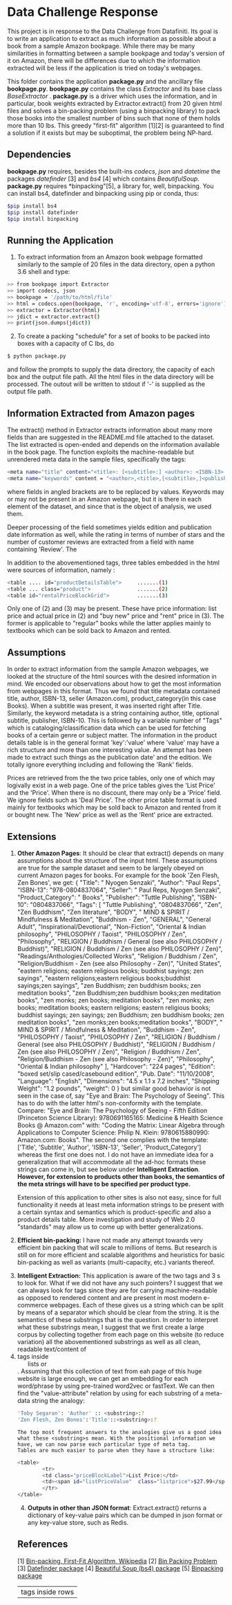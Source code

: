 # Data Challenge Response
This project is in response to the Data Challenge from Datafiniti. Its goal is to write an application to extract as much information as possible about a book from a sample Amazon bookpage. While there may be many similarities in formatting between a sample bookpage and today's version of it on Amazon, there will be differences due to which the information extracted will be less if the application is tried on today's webpages.

This folder contains the application **package.py** and the ancillary file **bookpage.py**.
**bookpage.py** contains the class *Extractor* and its base class *BaseExtractor*  .
**package.py** is a driver which uses the information, and in particular, book weights extracted by Extractor.extract() from 20 given html files and solves a bin-packing problem (using a binpacking library) to pack those books into the smallest number of bins such that none of them holds more than 10 lbs. This greedy "first-fit" algorithm [1][2] is guaranteed to find a solution if it exists but may be suboptimal, the problem being NP-hard.

## Dependencies
**bookpage.py** requires, besides the built-ins *codecs*, *json* and *datetime* the packages *datefinder* [3] and *bs4* [4] which contains *BeautifulSoup*. **package.py** requires *binpacking"[5], a library for, well, binpacking. You can install bs4, datefinder and binpacking using pip or conda, thus:
```sh
$pip install bs4
$pip install datefinder
$pip install binpacking
```
## Running the Application
1. To extract information from an Amazon book webpage formatted similarly to the sample of 20 files in the data directory, open a python 3.6 shell and type:
```sh
>> from bookpage import Extractor
>> import codecs, json
>> bookpage = '/path/to/html/file'
>> html = codecs.open(bookpage, 'r', encoding='utf-8', errors='ignore')
>> extractor = Extractor(html)
>> jdict = extractor.extract() 
>> print(json.dumps(jdict))
```
2. To create a packing "schedule" for a set of books to be packed into boxes with a capacity of C lbs, do
```sh
$ python package.py 
```
and follow the prompts to supply the data directory, the capacity of each box and the output file path. All the html files in the data directory will be processed.
The outout will be written to stdout if '-' is supplied as the output file path.

## Information Extracted from Amazon pages
The extract() method in Extractor extracts information about many more fields than are suggested in the README.md file attached to the dataset. The list extracted is open-ended and depends on the information available in the book page. The function exploits the machine-readable but unrendered meta data in the sample files, specifically the tags:
```sh
<meta name="title" content="<title>: [<subtitle>:] <author>: <ISBN-13>: <seller>: <product_category>"/>
<meta name="keywords" content = "<author>,<title>,[<subtitle>,]<publisher>,<ISBN-10>,<tag1>,<tag2>,...<tagn>"/>
```
where fields in angled brackets are to be replaced by values. Keywords may or may not be present in an Amazon webpage, but it is there in each element of the dataset, and since that is the object of analysis, we used them.

Deeper processing of the <publisher> field sometimes yields edition and publication date information as well, while the rating in terms of number of stars and the number of customer reviews are extracted from a field with name containing 'Review'. The 

In addition to the abovementioned tags, three tables embedded in the html were sources of information, namely :
```sh
<table .... id="productDetailsTable">     .......(1)
<table ... class="product">               .......(2)
<table id="rentalPriceBlockGrid">         .......(3)
```
Only one of (2) and (3) may be present. These have price information: list price and actual price in (2) and "buy new" price and "rent" price in (3). The former is applicable to "regular" books while the latter applies mainly to textbooks which can be sold back to Amazon and rented.
## Assumptions
In order to extract information from the sample Amazon webpages, we looked at the structure of the html sources with the desired information in mind. We encoded our observations about how to get the most information from webpages in this format. Thus we found that title metadata contained title, author, ISBN-13, seller (Amazon.com), product_category(in this case Books). When a subtitle was present, it was inserted right after Title. Similarly, the keyword metadata is a string containing author, title, optional subtitle, publisher, ISBN-10. This is followed by a variable number of "Tags" which is cataloging/classification data which can be used for fetching books of a certain genre or subject matter. The information in the product details table is in the general format 'key':'value' where 'value' may have a rich structure and more than one interesting value. An attempt has been made to extract such things as the publication date' and the edition. We totally ignore everything including and following the 'Rank' fields.

Prices are retrieved from the the two price tables, only one of which may logivally exist in a web page. One of the price tables gives the 'List Price' and the 'Price'. When there is no discount, there may only be a 'Price' field. We ignore fields such as 'Deal Price'. The other price table format is used mainly for textbooks which may be sold back to Amazon and rented from it or bought new. The 'New' price as well as the 'Rent' price are extracted.
## Extensions
1. **Other Amazon Pages**: It should be clear that extract() depends on many assumptions about the structure of the input html. These assumptions are true for the sample dataset and seem to be largely obeyed on current Amazon pages for books. For example for the book 'Zen Flesh, Zen Bones', we get:
{
    "Title": " Nyogen Senzaki",
    "Author": "Paul Reps",
    "ISBN-13": "978-0804837064",
    "Seller": " Paul Reps, Nyogen Senzaki",
    "Product_Category": " Books",
    "Publisher": "Tuttle Publishing",
    "ISBN-10": "0804837066",
    "Tags": [
        "Tuttle Publishing",
        "0804837066",
        "Zen",
        "Zen Buddhism",
        "Zen literature",
        "BODY",
        " MIND & SPIRIT / Mindfulness & Meditation",
        "Buddhism - Zen",
        "GENERAL",
        "General Adult",
        "Inspirational/Devotional",
        "Non-Fiction",
        "Oriental & Indian philosophy",
        "PHILOSOPHY / Taoist",
        "PHILOSOPHY / Zen",
        "Philosophy",
        "RELIGION / Buddhism / General (see also PHILOSOPHY / Buddhist)",
        "RELIGION / Buddhism / Zen (see also PHILOSOPHY / Zen)",
        "Readings/Anthologies/Collected Works",
        "Religion / Buddhism / Zen",
        "Religion/Buddhism - Zen (see also Philosophy - Zen)",
        "United States",
        "eastern religions; eastern religious books; buddhist sayings; zen sayings",
        "eastern religions;eastern religious books;buddhist sayings;zen sayings",
        "zen Buddhism; zen buddhism books; zen meditation books",
        "zen Buddhism;zen buddhism books;zen meditation books",
        "zen monks; zen books; meditation books",
        "zen monks; zen books; meditation books; eastern religions; eastern religious books; buddhist sayings; zen sayings; zen Buddhism; zen buddhism books; zen meditation books",
        "zen monks;zen books;meditation books",
        "BODY",
        " MIND & SPIRIT / Mindfulness & Meditation",
        "Buddhism - Zen",
        "PHILOSOPHY / Taoist",
        "PHILOSOPHY / Zen",
        "RELIGION / Buddhism / General (see also PHILOSOPHY / Buddhist)",
        "RELIGION / Buddhism / Zen (see also PHILOSOPHY / Zen)",
        "Religion / Buddhism / Zen",
        "Religion/Buddhism - Zen (see also Philosophy - Zen)",
        "Philosophy",
        "Oriental & Indian philosophy"
    ],
    "Hardcover": "224 pages",
    "Edition": "boxed set/slip cased/casebound edition",
    "Pub. Date": "11/10/2008",
    "Language": "English",
    "Dimensions": "4.5 x 1.1 x 7.2 inches",
    "Shipping Weight": "1.2 pounds",
    "weight": 0
}
but similar good behavior is not seen in the case of, say "Eye and Brain: The Psychology of Seeing". This has to do with the latter html's non-conformity with the template. Compare:
"Eye and Brain: The Psychology of Seeing - Fifth Edition (Princeton Science Library): 9780691165165: Medicine & Health Science Books @ Amazon.com"
with:
"Coding the Matrix: Linear Algebra through Applications to Computer Science: Philip N. Klein: 9780615880990: Amazon.com: Books".
The second one complies with the template:
['Title', 'Subtitle', 'Author', 'ISBN-13', 'Seller', 'Product_Category']
whereas the first one does not. I do not have an immediate idea for a generalization that will accommodate all the ad-hoc formats these strings can come in, but see below under **Intelligent Extraction**. **However, for extension to products other than books, the semantics of the meta strings will have to be specified per product type.** 

    Extension of this application to other sites is also not easy, since for full functionality it needs at least meta information strings to be present with a certain syntax and semantics which is product-specific and also a product details table. More investigation and study of Web 2.0 "standards" may allow us to come up with better generalizations.

2. **Efficient bin-packing:** I have not made any attempt towards very efficient bin packing that will scale to millions of items. But research is still on for more efficient and scalable algorithms and heuristics for basic bin-packing as well as variants (multi-capacity, etc.) variants thereof. 
3. **Intelligent Extraction:** This application is aware of the two <meta/> tags and 3 <table>s to look for. What if we did not have any such pointers? I suggest that we can always look for <meta/> tags since they are for carrying machine-readable as opposed to rendered content and are present in most modern e-commerce webpages. Each of these gives us a string which can be split by means of a separator which should be clear from the string. It is the semantics of these substrings that is the question. In order to interpret what these substrings mean, I suggest that we first create a large corpus by collecting together from each page on this website (to reduce variation) all the abovementioned substrings as well as all clean, readable text/content of <li> tags inside <ul> lists or <td> tags inside rows <tr>. Assuming that this collection of text from eah page of this huge website is large enough, we can get an embedding for each word/phrase by using pre-trained word2vec or fastText. We can then find the "value-attribute" relation by using for each substring of a meta-data string the analogy:
```sh
'Toby Segaran': 'Author' :: <substring>:?
'Zen Flesh, Zen Bones':'Title'::<substring>:?
```
    The top most frequent answers to the analogies give us a good idea what these <substring>s mean. With the positional information we have, we can now parse each particular type of meta tag.
    Tables are much easier to parse when they have a structure like:
```sh
<table> 
        <tr>
        <td class="priceBlockLabel">List Price:</td>
        <td><span id="listPriceValue"  class="listprice">$27.99</span></td>
        </tr>
</table>
```
4. **Outputs in other than JSON format**: Extract.extract() returns a dictionary of key-value pairs which can be dumped in json format or any key-value store, such as Redis.

## References
[1] [Bin-packing, First-Fit Algorithm, Wikipedia](https://en.wikipedia.org/wiki/Bin_packing_problem#First-fit_algorithm)
[2] [Bin Packing Problem](https://www.geeksforgeeks.org/bin-packing-problem-minimize-number-of-used-bins/)
[3] [Datefinder package](https://pypi.org/project/datefinder/)
[4] [Beautiful Soup (bs4) package](https://pypi.org/project/beautifulsoup4/)
[5] [Binpacking package](https://pypi.org/project/binpacking/)

